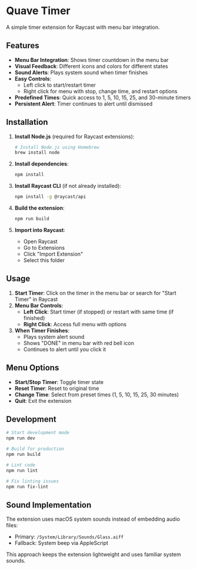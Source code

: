 # Quave Timer

A simple timer extension for Raycast with menu bar integration.

## Features

- **Menu Bar Integration**: Shows timer countdown in the menu bar
- **Visual Feedback**: Different icons and colors for different states
- **Sound Alerts**: Plays system sound when timer finishes
- **Easy Controls**: 
  - Left click to start/restart timer
  - Right click for menu with stop, change time, and restart options
- **Predefined Times**: Quick access to 1, 5, 10, 15, 25, and 30-minute timers
- **Persistent Alert**: Timer continues to alert until dismissed

## Installation

1. **Install Node.js** (required for Raycast extensions):
   ```bash
   # Install Node.js using Homebrew
   brew install node
   ```

2. **Install dependencies**:
   ```bash
   npm install
   ```

3. **Install Raycast CLI** (if not already installed):
   ```bash
   npm install -g @raycast/api
   ```

4. **Build the extension**:
   ```bash
   npm run build
   ```

5. **Import into Raycast**:
   - Open Raycast
   - Go to Extensions
   - Click "Import Extension"
   - Select this folder

## Usage

1. **Start Timer**: Click on the timer in the menu bar or search for "Start Timer" in Raycast
2. **Menu Bar Controls**:
   - **Left Click**: Start timer (if stopped) or restart with same time (if finished)
   - **Right Click**: Access full menu with options
3. **When Timer Finishes**:
   - Plays system alert sound
   - Shows "DONE" in menu bar with red bell icon
   - Continues to alert until you click it

## Menu Options

- **Start/Stop Timer**: Toggle timer state
- **Reset Timer**: Reset to original time
- **Change Time**: Select from preset times (1, 5, 10, 15, 25, 30 minutes)
- **Quit**: Exit the extension

## Development

```bash
# Start development mode
npm run dev

# Build for production
npm run build

# Lint code
npm run lint

# Fix linting issues
npm run fix-lint
```

## Sound Implementation

The extension uses macOS system sounds instead of embedding audio files:
- Primary: `/System/Library/Sounds/Glass.aiff`
- Fallback: System beep via AppleScript

This approach keeps the extension lightweight and uses familiar system sounds. 